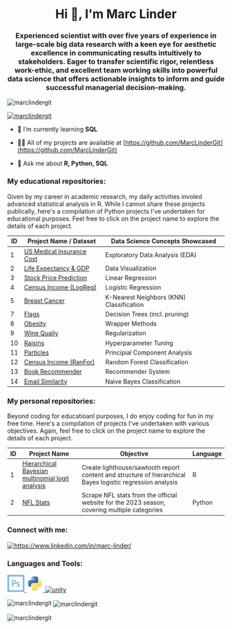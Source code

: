 <h1 align="center">Hi 👋, I'm Marc Linder</h1>
<h3 align="center">Experienced scientist with over five years of experience in large-scale big data research with a keen eye for aesthetic excellence in communicating results intuitively to stakeholders. Eager to transfer scientific rigor, relentless work-ethic, and excellent team working skills into powerful data science that offers actionable insights to inform and guide successful managerial decision-making.</h3>

<p align="left"> <img src="https://komarev.com/ghpvc/?username=marclindergit&label=Profile%20views&color=0e75b6&style=flat" alt="marclindergit" /> </p>

<p align="left"> <a href="https://github.com/ryo-ma/github-profile-trophy"><img src="https://github-profile-trophy.vercel.app/?username=marclindergit" alt="marclindergit" /></a> </p>

- 🌱 I’m currently learning **SQL**

- 👨‍💻 All of my projects are available at [https://github.com/MarcLinderGit](https://github.com/MarcLinderGit)

- 💬 Ask me about **R, Python, SQL**

<h3 align="left">My educational repositories:</h3>
Given by my career in academic research, my daily activities involed advanced statistical analysis in R. While I cannot share these projects publically, here's a compilation of Python projects I've undertaken for educational purposes. Feel free to click on the project name to explore the details of each project.


| ID | Project Name / Dataset                                                                   | Data Science Concepts Showcased           |
| -- |---------------------------------------------------------------------------------------   |------------------------------------       |
| 1 | [US Medical Insurance Cost](https://github.com/MarcLinderGit/us_medical_insurance_cost)   | Exploratory Data Analysis (EDA)           | 
| 2 | [Life Expectancy & GDP](https://github.com/MarcLinderGit/life_expectancy_gdp)             | Data Visualization                        | 
| 3 | [Stock Price Prediction](https://github.com/MarcLinderGit/tennis_ace)                     | Linear Regression                         | 
| 4 | [Census Income (LogReg)](https://github.com/MarcLinderGit/census_income_lr)               | Logistic Regression                       | 
| 5 | [Breast Cancer](https://github.com/MarcLinderGit/breast_cancer)                           | K-Nearest Neighbors (KNN) Classification  | 
| 7 | [Flags](https://github.com/MarcLinderGit/flags)                                           | Decision Trees (incl. pruning)            | 
| 8 | [Obesity](https://github.com/MarcLinderGit/obesity)                                       | Wrapper Methods                           | 
| 9 | [Wine Qualiy](https://github.com/MarcLinderGit/wine_quality)                              | Regularization                            | 
| 10 | [Raisins](https://github.com/MarcLinderGit/raisins)                                      | Hyperparameter Tuning                     | 
| 11 | [Particles](https://github.com/MarcLinderGit/particles)                                  | Principial Component Analysis             | 
| 12 | [Census Income (RanFor)](https://github.com/MarcLinderGit/census_income_rf)              | Random Forest Classification              | 
| 13 | [Book Recommender](https://github.com/MarcLinderGit/book_recommender)                    | Recommender System                        | 
| 14 | [Email Similarity](https://github.com/MarcLinderGit/email_similarity)                    | Naive Bayes Classification                | 

<h3 align="left">My personal repositories:</h3>
Beyond coding for educatioanl purposes, I do enjoy coding for fun in my free time. Here's a compilation of projects I've undertaken with various objectives. Again, feel free to click on the project name to explore the details of each project.

| ID | Project Name                                                                                                     | Objective                                                                                                     |   Language    |  
| -- |----------------------                                                                                            |------------------------------------                                                                           | --------------| 
| 1 | [Hierarchical Bayesian multinomial logit analysis](https://github.com/MarcLinderGit/hb_lighthouse_report_in_R)    | Create lighthouse/sawtooth report content and structure of hierarchical Bayes logistic regression analysis    |  R            | 
| 2 | [NFL Stats](https://github.com/MarcLinderGit/NFL_Stats)                                                           | Scrape NFL stats from the official website for the 2023 season, covering multiple categories                  | Python        | 

<h3 align="left">Connect with me:</h3>
<p align="left">
<a href="https://linkedin.com/in/https://www.linkedin.com/in/marc-linder/" target="blank"><img align="center" src="https://raw.githubusercontent.com/rahuldkjain/github-profile-readme-generator/master/src/images/icons/Social/linked-in-alt.svg" alt="https://www.linkedin.com/in/marc-linder/" height="30" width="40" /></a>
</p>

<h3 align="left">Languages and Tools:</h3>
<p align="left"> <a href="https://www.photoshop.com/en" target="_blank" rel="noreferrer"> <img src="https://raw.githubusercontent.com/devicons/devicon/master/icons/photoshop/photoshop-line.svg" alt="photoshop" width="40" height="40"/> </a> <a href="https://www.python.org" target="_blank" rel="noreferrer"> <img src="https://raw.githubusercontent.com/devicons/devicon/master/icons/python/python-original.svg" alt="python" width="40" height="40"/> </a> <a href="https://unity.com/" target="_blank" rel="noreferrer"> <img src="https://www.vectorlogo.zone/logos/unity3d/unity3d-icon.svg" alt="unity" width="40" height="40"/> </a> </p>

<p><img align="left" src="https://github-readme-stats.vercel.app/api/top-langs?username=marclindergit&show_icons=true&locale=en&layout=compact" alt="marclindergit" /></p>

<p>&nbsp;<img align="center" src="https://github-readme-stats.vercel.app/api?username=marclindergit&show_icons=true&locale=en" alt="marclindergit" /></p>

<p><img align="center" src="https://github-readme-streak-stats.herokuapp.com/?user=marclindergit&" alt="marclindergit" /></p>

